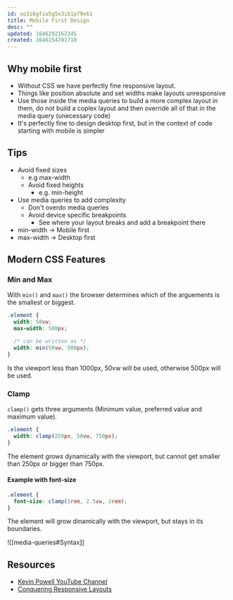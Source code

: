 ```yaml
---
id: oo3i6gfiu5g5x3ib1p79v61
title: Mobile First Design
desc: ""
updated: 1646292162345
created: 1646154781710
---
```


## Why mobile first

- Without CSS we have perfectly fine responsive layout.
- Things like position absolute and set widths make layouts unresponsive
- Use those inside the media queries to build a more complex layout in them, do not build a coplex layout and then override all of that in the media query (unecessary code)
- It's perfectly fine to design desktop first, but in the context of code starting with mobile is simpler

## Tips

- Avoid fixed sizes
  - e.g max-width
  - Avoid fixed heights
    - e.g. min-height
- Use media queries to add complexity
  - Don't overdo media queries
  - Avoid device specific breakpoints
    - See where your layout breaks and add a breakpoint there
- min-width -> Mobile first
- max-width -> Desktop first

## Modern CSS Features

### Min and Max

With `min()` and `max()` the browser determines which of the arguements is the smallest or biggest.

```css
.element {
  width: 50vw;
  max-width: 500px;

  /* can be written as */
  width: min(50vw, 500px);
}
```

Is the viewport less than 1000px, 50vw will be used, otherwise 500px will be used.

### Clamp

`clamp()` gets three arguments (Minimum value, preferred value and maximum value).

```css
.element {
  width: clamp(250px, 50vw, 750px);
}
```

The element grows dynamically with the viewport, but cannot get smaller than 250px or bigger than 750px.

#### Example with font-size

```css
.element {
  font-size: clamp(1rem, 2.5vw, 2rem);
}
```

The element will grow dinamically with the viewport, but stays in its boundaries.

![[media-queries#Syntax]]

## Resources

- [Kevin Powell YouTube Channel](https://www.youtube.com/channel/UCJZv4d5rbIKd4QHMPkcABCw)
- [Conquering Responsive Layouts](https://courses.kevinpowell.co/conquering-responsive-layouts)
